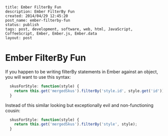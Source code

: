 ```
title: Ember FilterBy Fun
description: Ember FilterBy Fun
created: 2014/04/29 12:45:20
post_name: ember-filterby-fun
status: publish
tags: post, development, software, web, html, JavaScript, CoffeeScript, Ember, Ember.js, Ember.data
layout: post
```

# Ember FilterBy Fun

If you happen to be writing filterBy statements in Ember against an object, you will want to use this syntax:

```javascript
  skusForStyle: function(style) {
    return this.get('mergedSkus').filterBy('style.id', style.get('id'));
  }
```

Instead of this similar looking but exceptionally evil and non-functioning cousin:

```javascript
  skusForStyle: function(style) {
    return this.get('mergedSkus').filterBy('style', style);
  }
```
